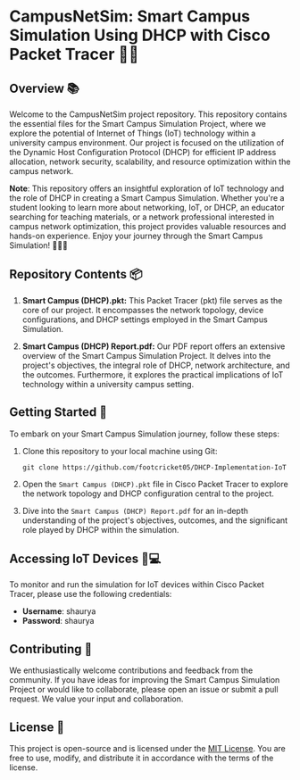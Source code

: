 # CampusNetSim: Smart Campus Simulation Using DHCP with Cisco Packet Tracer 🏫🌐

## Overview 📚

Welcome to the CampusNetSim project repository. This repository contains the essential files for the Smart Campus Simulation Project, where we explore the potential of Internet of Things (IoT) technology within a university campus environment. Our project is focused on the utilization of the Dynamic Host Configuration Protocol (DHCP) for efficient IP address allocation, network security, scalability, and resource optimization within the campus network.

**Note**: This repository offers an insightful exploration of IoT technology and the role of DHCP in creating a Smart Campus Simulation. Whether you're a student looking to learn more about networking, IoT, or DHCP, an educator searching for teaching materials, or a network professional interested in campus network optimization, this project provides valuable resources and hands-on experience. Enjoy your journey through the Smart Campus Simulation! 🏫🌐🚀

## Repository Contents 📦

1. **Smart Campus (DHCP).pkt:** This Packet Tracer (pkt) file serves as the core of our project. It encompasses the network topology, device configurations, and DHCP settings employed in the Smart Campus Simulation.

2. **Smart Campus (DHCP) Report.pdf:** Our PDF report offers an extensive overview of the Smart Campus Simulation Project. It delves into the project's objectives, the integral role of DHCP, network architecture, and the outcomes. Furthermore, it explores the practical implications of IoT technology within a university campus setting.

## Getting Started 🚀

To embark on your Smart Campus Simulation journey, follow these steps:

1. Clone this repository to your local machine using Git:
   ```
   git clone https://github.com/footcricket05/DHCP-Implementation-IoT
   ```

2. Open the `Smart Campus (DHCP).pkt` file in Cisco Packet Tracer to explore the network topology and DHCP configuration central to the project.

3. Dive into the `Smart Campus (DHCP) Report.pdf` for an in-depth understanding of the project's objectives, outcomes, and the significant role played by DHCP within the simulation.

## Accessing IoT Devices 📱💻

To monitor and run the simulation for IoT devices within Cisco Packet Tracer, please use the following credentials:

- **Username**: shaurya
- **Password**: shaurya

## Contributing 🤝

We enthusiastically welcome contributions and feedback from the community. If you have ideas for improving the Smart Campus Simulation Project or would like to collaborate, please open an issue or submit a pull request. We value your input and collaboration.

## License 📜

This project is open-source and is licensed under the [MIT License](LICENSE). You are free to use, modify, and distribute it in accordance with the terms of the license.

